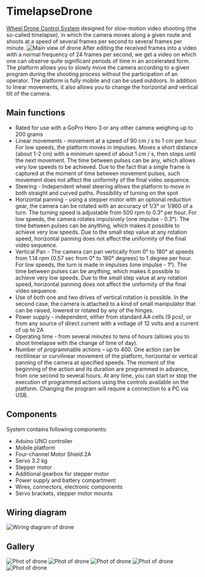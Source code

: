 # TimelapseDrone
[Wheel Drone Control System](https://techi-news.com/Projects/Time-Lapse-Drone) designed for slow-motion video shooting (the so-called timelapse), in which the camera moves along a given route and shoots at a speed of several frames per second to several frames per minute.
![Main view of drone](https://github.com/Barabaniuk/TimelapseDrone/blob/main/Photo/TimelapseDrone.Photo_1.jpg)
After editing the received frames into a video with a normal frequency of 24 frames per second, we get a video on which one can observe quite significant periods of time in an accelerated form. The platform allows you to slowly move the camera according to a given program during the shooting process without the participation of an operator. The platform is fully mobile and can be used outdoors. In addition to linear movements, it also allows you to change the horizontal and vertical tilt of the camera.

## Main functions
* Rated for use with a GoPro Hero 3 or any other camera weighing up to 200 grams
* Linear movements - movement at a speed of 90 cm / s to 1 cm per hour. For low speeds, the platform moves in impulses. Moves a short distance (about 1-2 cm) with a minimum speed of about 1 cm / s, then stops until the next movement. The time between pulses can be any, which allows very low speeds to be achieved. Due to the fact that a single frame is captured at the moment of time between movement pulses, such movement does not affect the uniformity of the final video sequence.
* Steering - Independent wheel steering allows the platform to move in both straight and curved paths. Possibility of turning on the spot
* Horizontal panning - using a stepper motor with an optional reduction gear, the camera can be rotated with an accuracy of 1/3° or 1/960 of a turn. The turning speed is adjustable from 500 rpm to 0.3° per hour. For low speeds, the camera rotates impulsively (one impulse - 0.3°). The time between pulses can be anything, which makes it possible to achieve very low speeds. Due to the small step value at any rotation speed, horizontal panning does not affect the uniformity of the final video sequence.
* Vertical Pan - The camera can pan vertically from 0° to 180° at speeds from 1.14 rpm (0.57 sec from 0° to 180° degrees) to 1 degree per hour. For low speeds, the turn is made in impulses (one impulse - 1°). The time between pulses can be anything, which makes it possible to achieve very low speeds. Due to the small step value at any rotation speed, horizontal panning does not affect the uniformity of the final video sequence.
* Use of both one and two drives of vertical rotation is possible. In the second case, the camera is attached to a kind of small manipulator that can be raised, lowered or rotated by any of the hinges.
* Power supply - independent, either from standard AA cells (9 pcs), or from any source of direct current with a voltage of 12 volts and a current of up to 2A
* Operating time - from several minutes to tens of hours (allows you to shoot timelapse with the change of time of day).
* Number of programmable actions – up to 400. One action can be rectilinear or curvilinear movement of the platform, horizontal or vertical panning of the camera at specified speeds. The moment of the beginning of the action and its duration are programmed in advance, from one second to several hours.
At any time, you can start or stop the execution of programmed actions using the controls available on the platform. Changing the program will require a connection to a PC via USB.

## Components
System contains following components:
* Aduino UNO controller
* Mobile platform
* Four-channel Motor Shield 2A
* Servo 3.2 kg
* Stepper motor
* Additional gearbox for stepper motor
* Power supply and battery compartment
* Wires, connectors, electronic components
* Servo brackets, stepper motor mounts

## Wiring diagram
![Wiring diagram of drone](https://github.com/Barabaniuk/TimelapseDrone/blob/main/WiringDiagram/TimelapseDrone.WiringDiagram_EN.jpg)

## Gallery
![Phot of drone](https://github.com/Barabaniuk/TimelapseDrone/blob/main/Photo/TimelapseDrone.Photo_2.jpg)
![Phot of drone](https://github.com/Barabaniuk/TimelapseDrone/blob/main/Photo/TimelapseDrone.Photo_3.jpg)
![Phot of drone](https://github.com/Barabaniuk/TimelapseDrone/blob/main/Photo/TimelapseDrone.Photo_4.jpg)
![Phot of drone](https://github.com/Barabaniuk/TimelapseDrone/blob/main/Photo/TimelapseDrone.Photo_5.jpg)
![Phot of drone](https://github.com/Barabaniuk/TimelapseDrone/blob/main/Photo/TimelapseDrone.Photo_6.jpg)


